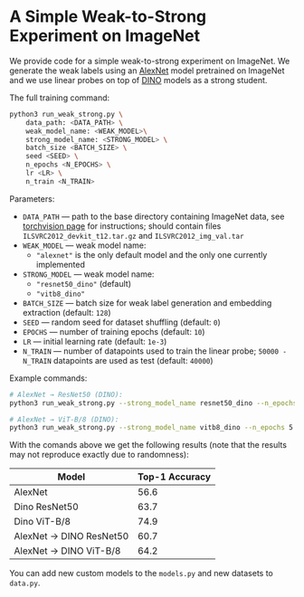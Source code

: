 # A Simple Weak-to-Strong Experiment on ImageNet

We provide code for a simple weak-to-strong experiment on ImageNet.
We generate the weak labels using an [AlexNet](https://pytorch.org/vision/main/models/generated/torchvision.models.alexnet.html) model pretrained on ImageNet and we use linear probes on top of [DINO](https://github.com/facebookresearch/dino) models
as a strong student.

The full training command:

```bash
python3 run_weak_strong.py \
    data_path: <DATA_PATH> \
    weak_model_name: <WEAK_MODEL>\
    strong_model_name: <STRONG_MODEL> \
    batch_size <BATCH_SIZE> \
    seed <SEED> \
    n_epochs <N_EPOCHS> \
    lr <LR> \
    n_train <N_TRAIN>
```
Parameters:

* ```DATA_PATH``` &mdash; path to the base directory containing ImageNet data, see [torchvision page](https://pytorch.org/vision/stable/generated/torchvision.datasets.ImageNet.html) for instructions; should contain files `ILSVRC2012_devkit_t12.tar.gz` and `ILSVRC2012_img_val.tar`
* ```WEAK_MODEL``` &mdash; weak model name:
    - `"alexnet"` is the only default model and the only one currently implemented
* ```STRONG_MODEL``` &mdash; weak model name:
    - `"resnet50_dino"` (default)
    - `"vitb8_dino"`
* ```BATCH_SIZE``` &mdash; batch size for weak label generation and embedding extraction (default: `128`)
* ```SEED``` &mdash; random seed for dataset shuffling (default: `0`)
* ```EPOCHS``` &mdash; number of training epochs (default: `10`)
* ```LR``` &mdash; initial learning rate (default: `1e-3`)
* ```N_TRAIN``` &mdash; number of datapoints used to train the linear probe; `50000 - N_TRAIN` datapoints are used as test (default: `40000`)



Example commands:

```bash
# AlexNet → ResNet50 (DINO):
python3 run_weak_strong.py --strong_model_name resnet50_dino --n_epochs 20

# AlexNet → ViT-B/8 (DINO):
python3 run_weak_strong.py --strong_model_name vitb8_dino --n_epochs 5
```

With the comands above we get the following results (note that the results may not reproduce exactly due to randomness):

| Model                   | Top-1 Accuracy |
|-------------------------|----------------|
| AlexNet                 | 56.6           |
| Dino ResNet50           | 63.7           |
| Dino ViT-B/8            | 74.9           |
| AlexNet → DINO ResNet50 | 60.7           |
| AlexNet → DINO ViT-B/8  | 64.2           |

You can add new custom models to the `models.py` and new datasets to `data.py`.
